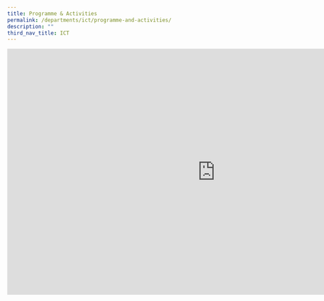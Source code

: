```yaml
---
title: Programme & Activities
permalink: /departments/ict/programme-and-activities/
description: ""
third_nav_title: ICT
---
```

<iframe src="https://docs.google.com/presentation/d/e/2PACX-1vQaoe2DxEL5CvqlbzyAxU_7qAr8g9CG-n-VWY_reDmnhxDTCc9BuTq-o2gLh8vCwomjP6t4V3ISgoey/embed?start=false&loop=false&delayms=10000" frameborder="0" width="960" height="569" allowfullscreen="true"></iframe>